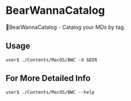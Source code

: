 # BearWannaCatalog
😤BearWannaCatalog - Catalog your MDs by tag.

## Usage

```
user$ ./Contents/MacOS/BWC -d $DIR
```

## For More Detailed Info
```
user$ ./Contents/MacOS/BWC --help
```
